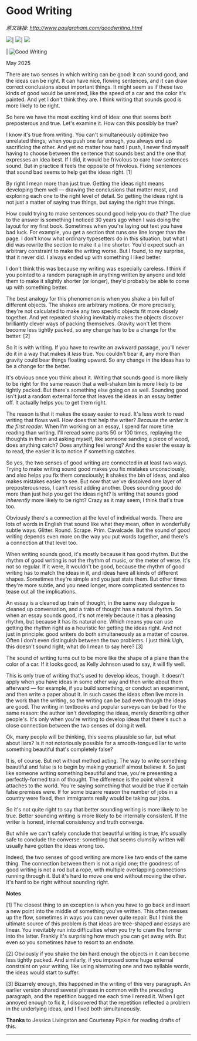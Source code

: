 # Good Writing

_原文链接: <http://www.paulgraham.com/goodwriting.html>_

![](https://s.turbifycdn.com/aah/paulgraham/bel-7.gif)| ![](https://sep.turbifycdn.com/ca/Img/trans_1x1.gif)| [![](https://s.turbifycdn.com/aah/paulgraham/bel-8.gif)](index.html)  
  
| ![Good Writing](https://s.turbifycdn.com/aah/paulgraham/good-writing-1.gif)  
  
May 2025  
  
There are two senses in which writing can be good: it can sound good, and the ideas can be right. It can have nice, flowing sentences, and it can draw correct conclusions about important things. It might seem as if these two kinds of good would be unrelated, like the speed of a car and the color it's painted. And yet I don't think they are. I think writing that sounds good is more likely to be right.  
  
So here we have the most exciting kind of idea: one that seems both preposterous and true. Let's examine it. How can this possibly be true?  
  
I know it's true from writing. You can't simultaneously optimize two unrelated things; when you push one far enough, you always end up sacrificing the other. And yet no matter how hard I push, I never find myself having to choose between the sentence that sounds best and the one that expresses an idea best. If I did, it would be frivolous to care how sentences sound. But in practice it feels the opposite of frivolous. Fixing sentences that sound bad seems to help get the ideas right. [1]  
  
By right I mean more than just true. Getting the ideas right means developing them well — drawing the conclusions that matter most, and exploring each one to the right level of detail. So getting the ideas right is not just a matter of saying true things, but saying the right true things.  
  
How could trying to make sentences sound good help you do that? The clue to the answer is something I noticed 30 years ago when I was doing the layout for my first book. Sometimes when you're laying out text you have bad luck. For example, you get a section that runs one line longer than the page. I don't know what ordinary typesetters do in this situation, but what I did was rewrite the section to make it a line shorter. You'd expect such an arbitrary constraint to make the writing worse. But I found, to my surprise, that it never did. I always ended up with something I liked better.  
  
I don't think this was because my writing was especially careless. I think if you pointed to a random paragraph in anything written by anyone and told them to make it slightly shorter (or longer), they'd probably be able to come up with something better.  
  
The best analogy for this phenomenon is when you shake a bin full of different objects. The shakes are arbitrary motions. Or more precisely, they're not calculated to make any two specific objects fit more closely together. And yet repeated shaking inevitably makes the objects discover brilliantly clever ways of packing themselves. Gravity won't let them become less tightly packed, so any change has to be a change for the better. [2]  
  
So it is with writing. If you have to rewrite an awkward passage, you'll never do it in a way that makes it _less_ true. You couldn't bear it, any more than gravity could bear things floating upward. So any change in the ideas has to be a change for the better.  
  
It's obvious once you think about it. Writing that sounds good is more likely to be right for the same reason that a well-shaken bin is more likely to be tightly packed. But there's something else going on as well. Sounding good isn't just a random external force that leaves the ideas in an essay better off. It actually helps you to get them right.  
  
The reason is that it makes the essay easier to read. It's less work to read writing that flows well. How does that help the writer? _Because the writer is the first reader._ When I'm working on an essay, I spend far more time reading than writing. I'll reread some parts 50 or 100 times, replaying the thoughts in them and asking myself, like someone sanding a piece of wood, does anything catch? Does anything feel wrong? And the easier the essay is to read, the easier it is to notice if something catches.  
  
So yes, the two senses of good writing are connected in at least two ways. Trying to make writing sound good makes you fix mistakes unconsciously, and also helps you fix them consciously; it shakes the bin of ideas, and also makes mistakes easier to see. But now that we've dissolved one layer of preposterousness, I can't resist adding another. Does sounding good do more than just help you get the ideas right? Is writing that sounds good _inherently_ more likely to be right? Crazy as it may seem, I think that's true too.  
  
Obviously there's a connection at the level of individual words. There are lots of words in English that sound like what they mean, often in wonderfully subtle ways. Glitter. Round. Scrape. Prim. Cavalcade. But the sound of good writing depends even more on the way you put words together, and there's a connection at that level too.  
  
When writing sounds good, it's mostly because it has good rhythm. But the rhythm of good writing is not the rhythm of music, or the meter of verse. It's not so regular. If it were, it wouldn't be good, because the rhythm of good writing has to match the ideas in it, and ideas have all kinds of different shapes. Sometimes they're simple and you just state them. But other times they're more subtle, and you need longer, more complicated sentences to tease out all the implications.  
  
An essay is a cleaned up train of thought, in the same way dialogue is cleaned up conversation, and a train of thought has a natural rhythm. So when an essay sounds good, it's not merely because it has a pleasing rhythm, but because it has its natural one. Which means you can use getting the rhythm right as a heuristic for getting the ideas right. And not just in principle: good writers do both simultaneously as a matter of course. Often I don't even distinguish between the two problems. I just think Ugh, this doesn't sound right; what do I mean to say here? [3]  
  
The sound of writing turns out to be more like the shape of a plane than the color of a car. If it looks good, as Kelly Johnson used to say, it will fly well.  
  
This is only true of writing that's used to develop ideas, though. It doesn't apply when you have ideas in some other way and then write about them afterward — for example, if you build something, or conduct an experiment, and then write a paper about it. In such cases the ideas often live more in the work than the writing, so the writing can be bad even though the ideas are good. The writing in textbooks and popular surveys can be bad for the same reason: the author isn't developing the ideas, merely describing other people's. It's only when you're writing to develop ideas that there's such a close connection between the two senses of doing it well.  
  
Ok, many people will be thinking, this seems plausible so far, but what about liars? Is it not notoriously possible for a smooth-tongued liar to write something beautiful that's completely false?  
  
It is, of course. But not without method acting. The way to write something beautiful and false is to begin by making yourself almost believe it. So just like someone writing something beautiful and true, you're presenting a perfectly-formed train of thought. The difference is the point where it attaches to the world. You're saying something that would be true if certain false premises were. If for some bizarre reason the number of jobs in a country were fixed, then immigrants really would be taking our jobs.  
  
So it's not quite right to say that better sounding writing is more likely to be true. Better sounding writing is more likely to be internally consistent. If the writer is honest, internal consistency and truth converge.  
  
But while we can't safely conclude that beautiful writing is true, it's usually safe to conclude the converse: something that seems clumsily written will usually have gotten the ideas wrong too.  
  
Indeed, the two senses of good writing are more like two ends of the same thing. The connection between them is not a rigid one; the goodness of good writing is not a rod but a rope, with multiple overlapping connections running through it. But it's hard to move one end without moving the other. It's hard to be right without sounding right.  
  
  
  
  
  
  
  
  
  
  
  
**Notes**  
  
[1] The closest thing to an exception is when you have to go back and insert a new point into the middle of something you've written. This often messes up the flow, sometimes in ways you can never quite repair. But I think the ultimate source of this problem is that ideas are tree-shaped and essays are linear. You inevitably run into difficulties when you try to cram the former into the latter. Frankly it's surprising how much you can get away with. But even so you sometimes have to resort to an endnote.  
  
[2] Obviously if you shake the bin hard enough the objects in it can become less tightly packed. And similarly, if you imposed some huge external constraint on your writing, like using alternating one and two syllable words, the ideas would start to suffer.  
  
[3] Bizarrely enough, this happened in the writing of this very paragraph. An earlier version shared several phrases in common with the preceding paragraph, and the repetition bugged me each time I reread it. When I got annoyed enough to fix it, I discovered that the repetition reflected a problem in the underlying ideas, and I fixed both simultaneously.  
  
  
  
**Thanks** to Jessica Livingston and Courtenay Pipkin for reading drafts of this.  
  
  
---
